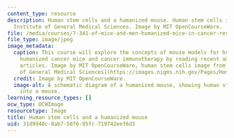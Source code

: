 ```yaml
---
content_type: resource
description: Human stem cells and a humanized mouse. Human stem cells image from National
  Institute of General Medical Sciences. Image by MIT OpenCourseWare.
file: /media/courses/7-341-of-mice-and-men-humanized-mice-in-cancer-research-spring-2015/31d9940c8ab758f695fc719742eef6d3_7-341s15.jpg
file_type: image/jpeg
image_metadata:
  caption: This course will explore the concepts of mouse models for human cancer,
    humanized cancer mice and cancer immunotherapy by reading recent and classic research
    articles. Image by MIT OpenCourseWare, human stem cells image from [National Institute
    of General Medical Sciences](https://images.nigms.nih.gov/Pages/Home.aspx).
  credit: Image by MIT OpenCourseWare.
  image-alt: A schematic diagram of a humanized mouse, showing human stem cells transplanted
    into a mouse.
learning_resource_types: []
ocw_type: OCWImage
resourcetype: Image
title: Human stem cells and a humanized mouse
uid: 31d9940c-8ab7-58f6-95fc-719742eef6d3
---
```


